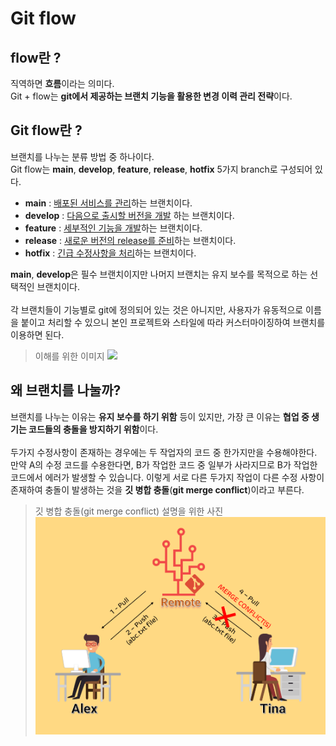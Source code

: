 # Git flow

## flow란 ?

직역하면 **흐름**이라는 의미다.<br>
Git + flow는 **git에서 제공하는 브랜치 기능을 활용한 변경 이력 관리 전략**이다.

## Git flow란 ?

브랜치를 나누는 분류 방법 중 하나이다.<br>
Git flow는 **main**, **develop**, **feature**, **release**, **hotfix** 5가지 branch로 구성되어 있다.

- **main** : <u>배포된 서비스를 관리</u>하는 브랜치이다.
- **develop** : <u>다음으로 출시할 버전을 개발</u> 하는 브랜치이다.
- **feature** : <u> 세부적인 기능을 개발</u>하는 브랜치이다.
- **release** : <u>새로운 버전의 release를 준비</u>하는 브랜치이다.
- **hotfix** : <u>긴급 수정사항을 처리</u>하는 브랜치이다.

**main**, **develop**은 필수 브랜치이지만 나머지 브랜치는 유지 보수를 목적으로 하는 선택적인 브랜치이다.<br><br>
각 브랜치들이 기능별로 git에 정의되어 있는 것은 아니지만, 사용자가 유동적으로 이름을 붙이고 처리할 수 있으니 본인 프로젝트와 스타일에 따라 커스터마이징하여 브랜치를 이용하면 된다.

> 이해를 위한 이미지
> <img src = "https://velog.velcdn.com/images/hwi2337/post/20bc1b5a-4be2-48d4-8359-fe8df81a2b3b/image.png">

## 왜 브랜치를 나눌까?

브랜치를 나누는 이유는 **유지 보수를 하기 위함** 등이 있지만, 가장 큰 이유는 **협업 중 생기는 코드들의 충돌을 방지하기 위함**이다.<br><br>
두가지 수정사항이 존재하는 경우에는 두 작업자의 코드 중 한가지만을 수용해야한다. 만약 A의 수정 코드를 수용한다면, B가 작업한 코드 중 일부가 사라지므로 B가 작업한 코드에서 에러가 발생할 수 있습니다. 이렇게 서로 다른 두가지 작업이 다른 수정 사항이 존재하여 충돌이 발생하는 것을 **깃 병합 충돌**(**git merge conflict**)이라고 부른다.

> 깃 병합 충돌(git merge conflict) 설명을 위한 사진
> <img src = "./img/gitMergeConflict.png">
